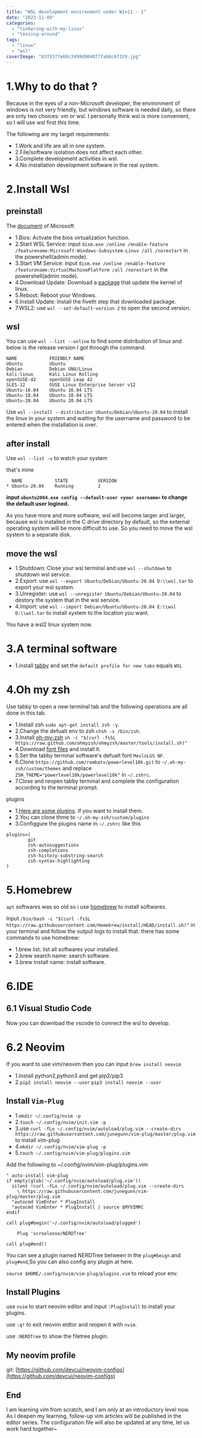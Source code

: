 ```yaml
---
title: "WSL development environment under Win11 - 1"
date: "2023-11-09"
categories: 
  - "tinkering-with-my-linux"
  - "tossing-around"
tags: 
  - "linux"
  - "wsl"
coverImage: "8373377e69c3499d904877fab8c6f329.jpg"
---
```


# 1.Why to do that ?

Because in the eyes of a non-Microsoft developer, the environment of windows is not very friendly, but windows software is needed daily, so there are only two choices: vm or wsl. I personally think wsl is more convenient, so I will use wsl first this time.

The following are my target requirements:

- 1.Work and life are all in one system.
- 2.File/software isolation does not affect each other.
- 3.Complete development activities in wsl.
- 4.No installation development software in the real system.

# 2.Install Wsl

## preinstall

The [document](https://docs.microsoft.com/en-us/windows/wsl/install-manual) of Microsoft

- 1.Bios: Actvate the bios virtualization function.
- 2.Start WSL Service: input `dism.exe /online /enable-feature /featurename:Microsoft-Windows-Subsystem-Linux /all /norestart` in the powershell(admin mode).
- 3.Start VM Service: input `dism.exe /online /enable-feature /featurename:VirtualMachinePlatform /all /norestart` in the powershell(admin mode).
- 4.Download Update: Download a [package](https://wslstorestorage.blob.core.windows.net/wslblob/wsl_update_x64.msi) that update the kernel of linux.
- 5.Reboot: Reboot your Windows.
- 6.Install Update: Install the fiveth step that downloaded package.
- 7.WSL2: use `wsl --set-default-version 2` to open the second version.

## wsl

You can use `wsl --list --online` to find some distribution of linux and below is the release version I got through the command.

```
NAME            FRIENDLY NAME
Ubuntu          Ubuntu
Debian          Debian GNU/Linux
kali-linux      Kali Linux Rolling
openSUSE-42     openSUSE Leap 42
SLES-12         SUSE Linux Enterprise Server v12
Ubuntu-16.04    Ubuntu 16.04 LTS
Ubuntu-18.04    Ubuntu 18.04 LTS
Ubuntu-20.04    Ubuntu 20.04 LTS
```

Use `wsl --install --distribution Ubuntu/Debian/Ubuntu-20.04` to install the linux in your system and watting for the username and password to be entered when the installation is over.

## after install

Use `wsl --list -v` to watch your system

that's mine

```
  NAME            STATE           VERSION
* Ubuntu-20.04    Running         2
```

**input `ubuntu2004.exe config --default-user <your username>` to change the default user logined.**

As you have more and more software, wsl will become larger and larger, because wsl is installed in the C drive directory by default, so the external operating system will be more difficult to use. So you need to move the wsl system to a separate disk.

## move the wsl

- 1.Shutdown: Close your wsl terminal and use `wsl --shutdown` to shutdown wsl service.
- 2.Export: use `wsl --export Ubuntu/Debian/Ubuntu-20.04 D:\\wsl.tar` to export your wsl system.
- 3.Unregister: use `wsl --unregister Ubuntu/Debian/Ubuntu-20.04` to destory the system that in the wsl service.
- 4.Import: use `wsl --import Debian/Ubuntu/Ubuntu-20.04 E:\\wsl D:\\wsl.tar` to install system to the location you want.

You have a wsl2 linux system now.

# 3.A terminal software

- 1.install [tabby](https://github.com/Eugeny/tabby) and set the `default profile for new tabs` equals `WSL`

# 4.Oh my zsh

Use tabby to open a new terminal tab and the following operations are all done in this tab.

- 1.Install zsh `sudo apt-get install zsh -y`.
- 2.Change the defualt env to zsh `chsh -s /bin/zsh`.
- 3.Install [oh-my-zsh](https://ohmyz.sh/) `sh -c "$(curl -fsSL https://raw.github.com/ohmyzsh/ohmyzsh/master/tools/install.sh)"`
- 4.Download [font files](https://github.com/romkatv/powerlevel10k#meslo-nerd-font-patched-for-powerlevel10k) and install it.
- 5.Set the tabby terminal software's defualt font `MesloLGS NF`.
- 6.Clone `https://github.com/romkatv/powerlevel10k.git` to `~/.oh-my-zsh/custom/themes` and replace `ZSH_THEME="powerlevel10k/powerlevel10k"` in `~/.zshrc`.
- 7.Close and reopen tabby terminal and complete the configuration according to the terminal prompt.

plugins

- 1.[Here are some plugins](https://github.com/zsh-users). if you want to install them.
- 2.You can clone thme to `~/.oh-my-zsh/custom/plugins`
- 3.Configgure the plugins name in `~/.zshrc` like this

```
plugins=(
        git
        zsh-autosuggestions
        zsh-completions
        zsh-history-substring-search
        zsh-syntax-highlighting
)
```

# 5.Homebrew

`apt` softwares was so old so i use [homebrew](https://brew.sh/) to install softwares.

Input `/bin/bash -c "$(curl -fsSL https://raw.githubusercontent.com/Homebrew/install/HEAD/install.sh)"` in your terminal and follow the output logs to install that. there has some commands to use homebrew:

- 1.brew list: list all softwares your installed.
- 2.brew search name: search software.
- 3.brew install name: install software.

# 6.IDE

## 6.1 Visual Studio Code

Now you can download the vscode to connect the wsl to develop.

# 6.2 Neovim

If you want to use vim/neovim then you can input `brew install neovim`

- 1.Install python2,python3 and get pip2/pip3
- 2.`pip2 install neovim --user` `pip3 install neovim --user`

## Install `Vim-Plug`

- 1.`mkdir ~/.config/nvim -p`
- 2.`touch ~/.config/nvim/init.vim -p`
- 3.use `curl -fLo ~/.config/nvim/autoload/plug.vim --create-dirs https://raw.githubusercontent.com/junegunn/vim-plug/master/plug.vim` to install vim-plug
- 4.`mkdir ~/.config/nvim/vim-plug -p`
- 5.`touch ~/.config/nvim/vim-plug/plugins.vim`

Add the following to ~/.config/nvim/vim-plug/plugins.vim

```
" auto-install vim-plug
if empty(glob('~/.config/nvim/autoload/plug.vim'))
  silent !curl -fLo ~/.config/nvim/autoload/plug.vim --create-dirs
    \ https://raw.githubusercontent.com/junegunn/vim-plug/master/plug.vim
  "autocmd VimEnter * PlugInstall
  "autocmd VimEnter * PlugInstall | source $MYVIMRC
endif

call plug#begin('~/.config/nvim/autoload/plugged')

    Plug 'scrooloose/NERDTree'

call plug#end()
```

You can see a plugin named NERDTree between in the `plug#beign` and `plug#end`,So you can also config any plugin at here.

`source $HOME/.config/nvim/vim-plug/plugins.vim` to reload your env.

## Install Plugins

use `nvim` to start neovim editor and input `:PlugInstall` to install your plugins.

use `:q!` to exit neovim eidtor and reopen it with `nvim`.

use `:NERDTree` to show the filetree plugin.

## My neovim profile

git: [https://github.com/devcui/neovim-configs](https://github.com/devcui/neovim-configs)

## End

I am learning vim from scratch, and I am only at an introductory level now. As I deepen my learning, follow-up vim articles will be published in the editor series. The configuration file will also be updated at any time, let us work hard together~
